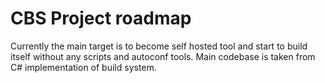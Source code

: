 # CBS Project roadmap

Currently the main target is to become self hosted tool and start to build itself without any scripts and autoconf tools. Main codebase is taken from C# implementation of build system. 